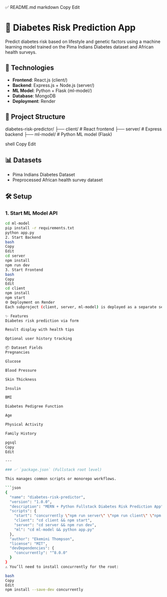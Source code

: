 ✅ README.md
markdown
Copy
Edit
# 🧠 Diabetes Risk Prediction App

Predict diabetes risk based on lifestyle and genetic factors using a machine learning model trained on the Pima Indians Diabetes dataset and African health surveys.

## 🧪 Technologies

- **Frontend**: React.js (client/)
- **Backend**: Express.js + Node.js (server/)
- **ML Model**: Python + Flask (ml-model/)
- **Database**: MongoDB
- **Deployment**: Render

## 🚀 Project Structure

diabetes-risk-predictor/ ├── client/ # React frontend ├── server/ # Express backend ├── ml-model/ # Python ML model (Flask)

shell
Copy
Edit

## 📊 Datasets

- Pima Indians Diabetes Dataset
- Preprocessed African health survey dataset

## 🛠️ Setup

### 1. Start ML Model API
```bash
cd ml-model
pip install -r requirements.txt
python app.py
2. Start Backend
bash
Copy
Edit
cd server
npm install
npm run dev
3. Start Frontend
bash
Copy
Edit
cd client
npm install
npm start
🌐 Deployment on Render
Each subproject (client, server, ml-model) is deployed as a separate service.

✨ Features
Diabetes risk prediction via form

Result display with health tips

Optional user history tracking

📦 Dataset Fields
Pregnancies

Glucose

Blood Pressure

Skin Thickness

Insulin

BMI

Diabetes Pedigree Function

Age

Physical Activity

Family History

pgsql
Copy
Edit

---

### ✅ `package.json` (Fullstack root level)

This manages common scripts or monorepo workflows.

```json
{
  "name": "diabetes-risk-predictor",
  "version": "1.0.0",
  "description": "MERN + Python Fullstack Diabetes Risk Prediction App",
  "scripts": {
    "start": "concurrently \"npm run server\" \"npm run client\" \"npm run ml\"",
    "client": "cd client && npm start",
    "server": "cd server && npm run dev",
    "ml": "cd ml-model && python app.py"
  },
  "author": "Ekemini Thompson",
  "license": "MIT",
  "devDependencies": {
    "concurrently": "^8.0.0"
  }
}
⚠️ You’ll need to install concurrently for the root:

bash
Copy
Edit
npm install --save-dev concurrently
